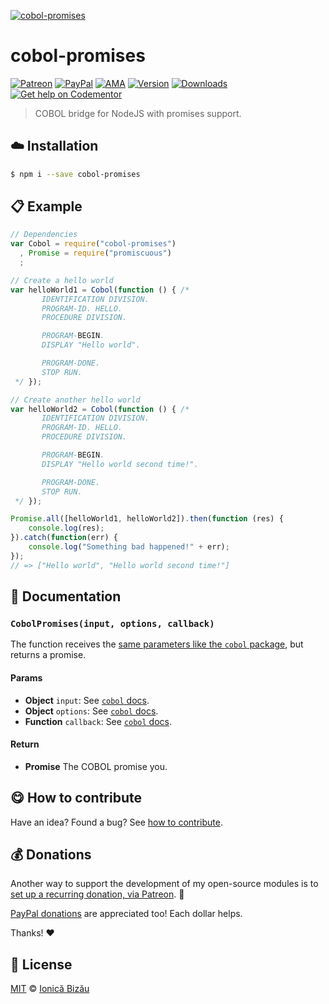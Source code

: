 
[![cobol-promises](http://i.imgur.com/DfsVV3F.png)](#)

# cobol-promises

 [![Patreon](https://img.shields.io/badge/Support%20me%20on-Patreon-%23e6461a.svg)][paypal-donations] [![PayPal](https://img.shields.io/badge/%24-paypal-f39c12.svg)][paypal-donations] [![AMA](https://img.shields.io/badge/ask%20me-anything-1abc9c.svg)](https://github.com/IonicaBizau/ama) [![Version](https://img.shields.io/npm/v/cobol-promises.svg)](https://www.npmjs.com/package/cobol-promises) [![Downloads](https://img.shields.io/npm/dt/cobol-promises.svg)](https://www.npmjs.com/package/cobol-promises) [![Get help on Codementor](https://cdn.codementor.io/badges/get_help_github.svg)](https://www.codementor.io/johnnyb?utm_source=github&utm_medium=button&utm_term=johnnyb&utm_campaign=github)

> COBOL bridge for NodeJS with promises support.

## :cloud: Installation

```sh
$ npm i --save cobol-promises
```


## :clipboard: Example



```js
// Dependencies
var Cobol = require("cobol-promises")
  , Promise = require("promiscuous")
  ;

// Create a hello world
var helloWorld1 = Cobol(function () { /*
       IDENTIFICATION DIVISION.
       PROGRAM-ID. HELLO.
       PROCEDURE DIVISION.

       PROGRAM-BEGIN.
       DISPLAY "Hello world".

       PROGRAM-DONE.
       STOP RUN.
 */ });

// Create another hello world
var helloWorld2 = Cobol(function () { /*
       IDENTIFICATION DIVISION.
       PROGRAM-ID. HELLO.
       PROCEDURE DIVISION.

       PROGRAM-BEGIN.
       DISPLAY "Hello world second time!".

       PROGRAM-DONE.
       STOP RUN.
 */ });

Promise.all([helloWorld1, helloWorld2]).then(function (res) {
    console.log(res);
}).catch(function(err) {
    console.log("Something bad happened!" + err);
});
// => ["Hello world", "Hello world second time!"]
```

## :memo: Documentation


### `CobolPromises(input, options, callback)`
The function receives the [same parameters like the `cobol` package](https://github.com/IonicaBizau/node-cobol#documentation), but returns a promise.

#### Params
- **Object** `input`: See [`cobol` docs](https://github.com/IonicaBizau/node-cobol#documentation).
- **Object** `options`: See [`cobol` docs](https://github.com/IonicaBizau/node-cobol#documentation).
- **Function** `callback`: See [`cobol` docs](https://github.com/IonicaBizau/node-cobol#documentation).

#### Return
- **Promise** The COBOL promise you.



## :yum: How to contribute
Have an idea? Found a bug? See [how to contribute][contributing].

## :moneybag: Donations

Another way to support the development of my open-source modules is
to [set up a recurring donation, via Patreon][patreon]. :rocket:

[PayPal donations][paypal-donations] are appreciated too! Each dollar helps.

Thanks! :heart:


## :scroll: License

[MIT][license] © [Ionică Bizău][website]

[patreon]: https://www.patreon.com/ionicabizau
[paypal-donations]: https://www.paypal.com/cgi-bin/webscr?cmd=_s-xclick&hosted_button_id=RVXDDLKKLQRJW
[donate-now]: http://i.imgur.com/6cMbHOC.png

[license]: http://showalicense.com/?fullname=Ionic%C4%83%20Biz%C4%83u%20%3Cbizauionica%40gmail.com%3E%20(http%3A%2F%2Fionicabizau.net)&year=2015#license-mit
[website]: http://ionicabizau.net
[contributing]: /CONTRIBUTING.md
[docs]: /DOCUMENTATION.md
